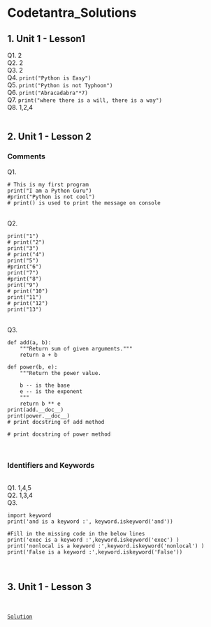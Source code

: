 # Codetantra_Solutions
## 1. Unit 1 - Lesson1
Q1. 2
<br>
Q2. 2
<br>
Q3. 2
<br>
Q4. ```print("Python is Easy")```
<br>
Q5. ```print("Python is not Typhoon")```
<br>
Q6. ```print("Abracadabra"*7)```
<br>
Q7. `print("where there is a will, there is a way")`
<br>
Q8. 1,2,4
<br>
<br>
## 2. Unit 1 - Lesson 2
### Comments
Q1. 
```
# This is my first program
print("I am a Python Guru")
#print("Python is not cool")
# print() is used to print the message on console
```
<br>
Q2. 

```
print("1")
# print("2")
print("3")
# print("4")
print("5")
#print("6")
print("7")
#print("8")
print("9")
# print("10")
print("11")
# print("12")
print("13")
```

<br>
Q3. 

```
def add(a, b):
	"""Return sum of given arguments."""
	return a + b

def power(b, e):
	"""Return the power value.
	
	b -- is the base
	e -- is the exponent
	"""
	return b ** e
print(add.__doc__)
print(power.__doc__)
# print docstring of add method

# print docstring of power method
```
<br>

### Identifiers and Keywords
<br>
Q1. 1,4,5
<br>
Q2. 1,3,4
<br>
Q3. 

```
import keyword
print('and is a keyword :', keyword.iskeyword('and'))

#Fill in the missing code in the below lines
print('exec is a keyword :',keyword.iskeyword('exec') )
print('nonlocal is a keyword :',keyword.iskeyword('nonlocal') )
print('False is a keyword :',keyword.iskeyword('False'))
```
<br>

## 3. Unit 1 - Lesson 3
<br>

[``Solution``](https://github.com/ashwanidey/Codetantra_Solutions/blob/main/3.%20Unit%201%20-%20Lesson%203.md)


